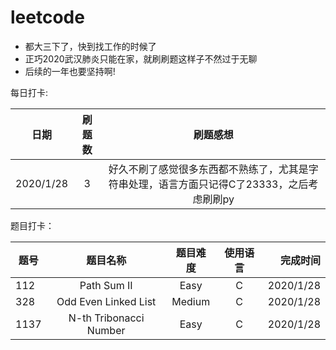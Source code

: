 # leetcode
* 都大三下了，快到找工作的时候了
* 正巧2020武汉肺炎只能在家，就刷刷题这样子不然过于无聊
* 后续的一年也要坚持啊!

每日打卡:

| 日期 | 刷题数 | 刷题感想 |
| - | :-: | :-: |
| 2020/1/28  | 3 | 好久不刷了感觉很多东西都不熟练了，尤其是字符串处理，语言方面只记得C了23333，之后考虑刷刷py |


题目打卡：

| 题号 | 题目名称 | 题目难度 | 使用语言 | 完成时间 |
| - | :-: | :-: | :-: | -: |
| 112  |  Path Sum II | Easy |  C  | 2020/1/28 |
| 328  |Odd Even Linked List| Medium | C | 2020/1/28 |
| 1137 |  N-th Tribonacci Number | Easy | C | 2020/1/28 |

